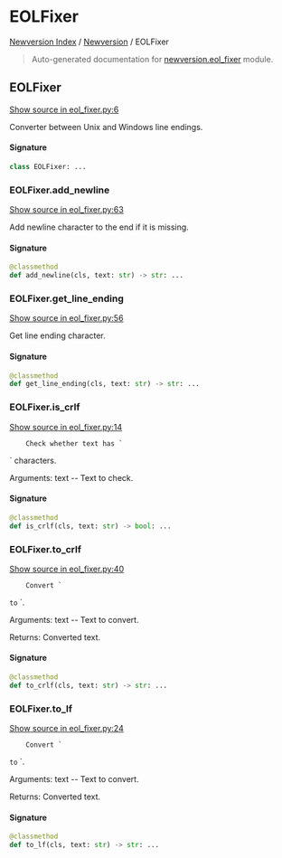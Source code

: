 # EOLFixer

[Newversion Index](../README.md#newversion-index) /
[Newversion](./index.md#newversion) /
EOLFixer

> Auto-generated documentation for [newversion.eol_fixer](https://github.com/vemel/newversion/blob/main/newversion/eol_fixer.py) module.

## EOLFixer

[Show source in eol_fixer.py:6](https://github.com/vemel/newversion/blob/main/newversion/eol_fixer.py#L6)

Converter between Unix and Windows line endings.

#### Signature

```python
class EOLFixer: ...
```

### EOLFixer.add_newline

[Show source in eol_fixer.py:63](https://github.com/vemel/newversion/blob/main/newversion/eol_fixer.py#L63)

Add newline character to the end if it is missing.

#### Signature

```python
@classmethod
def add_newline(cls, text: str) -> str: ...
```

### EOLFixer.get_line_ending

[Show source in eol_fixer.py:56](https://github.com/vemel/newversion/blob/main/newversion/eol_fixer.py#L56)

Get line ending character.

#### Signature

```python
@classmethod
def get_line_ending(cls, text: str) -> str: ...
```

### EOLFixer.is_crlf

[Show source in eol_fixer.py:14](https://github.com/vemel/newversion/blob/main/newversion/eol_fixer.py#L14)

        Check whether text has `
` characters.

Arguments:
    text -- Text to check.

#### Signature

```python
@classmethod
def is_crlf(cls, text: str) -> bool: ...
```

### EOLFixer.to_crlf

[Show source in eol_fixer.py:40](https://github.com/vemel/newversion/blob/main/newversion/eol_fixer.py#L40)

        Convert `
` to `
`.

Arguments:
    text -- Text to convert.

Returns:
    Converted text.

#### Signature

```python
@classmethod
def to_crlf(cls, text: str) -> str: ...
```

### EOLFixer.to_lf

[Show source in eol_fixer.py:24](https://github.com/vemel/newversion/blob/main/newversion/eol_fixer.py#L24)

        Convert `
` to `
`.

Arguments:
    text -- Text to convert.

Returns:
    Converted text.

#### Signature

```python
@classmethod
def to_lf(cls, text: str) -> str: ...
```
